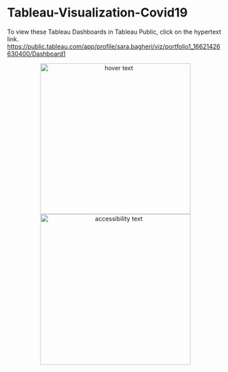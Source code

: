 # Tableau-Visualization-Covid19

To view these Tableau Dashboards in Tableau Public, click on the hypertext link.
https://public.tableau.com/app/profile/sara.bagheri/viz/portfolio1_16621426630400/Dashboard1
<p align="center">
  <img src="C:\Users\MO\Downloads" width="350" title="hover text">
  <img src="C:\Users\MO\Downloads_number_2_large_name" width="350" alt="accessibility text">
</p>
